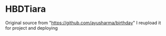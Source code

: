 # HBDTiara
Original source from "https://github.com/ayusharma/birthday" I reupload it for project and deploying
